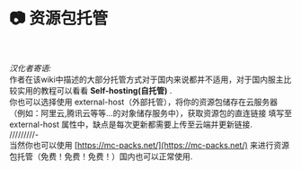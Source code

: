 # 📷 资源包托管

<br>

_汉化者寄语:_
  <br>作者在该wiki中描述的大部分托管方式对于国内来说都并不适用，对于国内服主比较实用的教程可以看看 **Self-hosting(自托管)** .\
  你也可以选择使用 external-host（外部托管），将你的资源包储存在云服务器（例如：阿里云,腾讯云等等...的对象储存服务中），获取资源包的直连链接
  填写至 external-host 属性中，缺点是每次更新都需要上传至云端并更新链接.
  <br>/////////-
  <br>当然你也可以使用 [https://mc-packs.net/](https://mc-packs.net/) 来进行资源包托管（免费！免费！免费！）国内也可以正常使用.